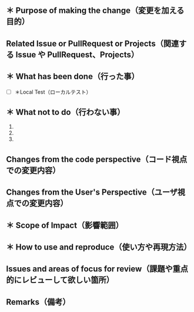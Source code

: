 <!-- Please use the following templates whenever possible -->
<!-- 下記のテンプレートを可能な限り利用してください -->

<!-- Explain as much as possible so that prerequisite knowledge is unnecessary -->
<!-- 極力前提知識が不要になる様に説明する事 -->

## ＊ Purpose of making the change（変更を加える目的）

<!-- In principle, if it exists, it will be provided -->
<!-- 原則、在れば提供する -->

## Related Issue or PullRequest or Projects（関連する Issue や PullRequest、Projects）

<!-- You will be able to see the progress of this Pull request -->
<!-- このPullリクエストの進捗を確認することができます -->

## ＊ What has been done（行った事）

-   [ ] ＊Local Test（ローカルテスト）

<!-- I'll add to the list（リストで追加していく）
-   [x] => Gone（行った）
-   [ ] => I didn't go（まだ行っていない）
-->

<!-- If you are clear about what you are not doing, it is easier to determine if you are forgetting -->
<!-- 行わない事が明確になっていれば、忘れているのかどうかが容易になります -->

## ＊ What not to do（行わない事）

1.

2.

3.

<!-- Attach screenshots, etc. to increase quality -->
<!-- スクリーンショットなどを添付すると品質が上昇します -->

## Changes from the code perspective（コード視点での変更内容）

## Changes from the User's Perspective（ユーザ視点での変更内容）

<!-- Impact on users and systems -->
<!-- ユーザやシステムに与える影響 -->

## ＊ Scope of Impact（影響範囲）

<!-- Please explain how to use and reproduce the features related to the changes you have made -->
<!-- 変更した箇所に関する機能の使い方や再現方法を説明してください -->

## ＊ How to use and reproduce（使い方や再現方法）

<!-- Sometimes posting current issues and areas you want us to focus on for review can help us resolve them faster -->
<!-- 現在の課題や重点的にレビューして欲しい箇所を掲示する事で早く解決する事があります -->

## Issues and areas of focus for review（課題や重点的にレビューして欲しい箇所）

## Remarks（備考）
